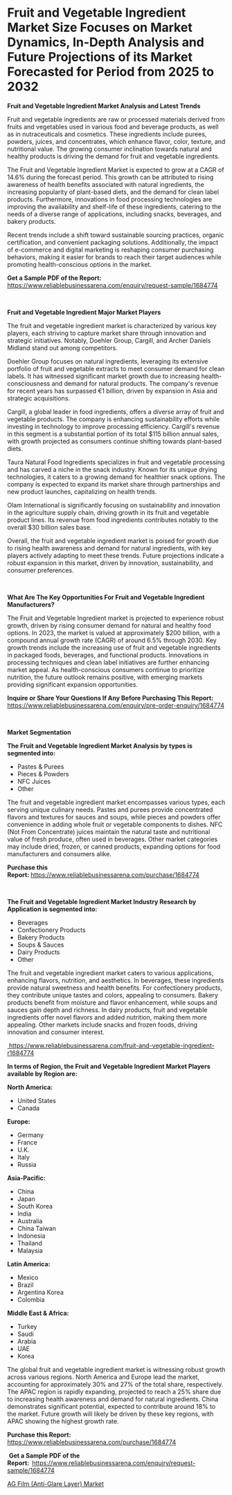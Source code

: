 <p><h1>Fruit and Vegetable Ingredient Market Size Focuses on Market Dynamics, In-Depth Analysis and Future Projections of its Market Forecasted for Period from 2025 to 2032</h1></p><p><strong>Fruit and Vegetable Ingredient Market Analysis and Latest Trends</strong></p>
<p><p>Fruit and vegetable ingredients are raw or processed materials derived from fruits and vegetables used in various food and beverage products, as well as in nutraceuticals and cosmetics. These ingredients include purees, powders, juices, and concentrates, which enhance flavor, color, texture, and nutritional value. The growing consumer inclination towards natural and healthy products is driving the demand for fruit and vegetable ingredients.</p><p>The Fruit and Vegetable Ingredient Market is expected to grow at a CAGR of 14.6% during the forecast period. This growth can be attributed to rising awareness of health benefits associated with natural ingredients, the increasing popularity of plant-based diets, and the demand for clean label products. Furthermore, innovations in food processing technologies are improving the availability and shelf-life of these ingredients, catering to the needs of a diverse range of applications, including snacks, beverages, and bakery products.</p><p>Recent trends include a shift toward sustainable sourcing practices, organic certification, and convenient packaging solutions. Additionally, the impact of e-commerce and digital marketing is reshaping consumer purchasing behaviors, making it easier for brands to reach their target audiences while promoting health-conscious options in the market.</p></p>
<p><strong>Get a Sample PDF of the Report:&nbsp;</strong> <a href="https://www.reliablebusinessarena.com/enquiry/request-sample/1684774?utm_campaign=3251&utm_medium=2&utm_source=Github&utm_content=ia&utm_term=26032025&utm_id=fruit-and-vegetable-ingredient">https://www.reliablebusinessarena.com/enquiry/request-sample/1684774</a></p>
<p>&nbsp;</p>
<p><strong>Fruit and Vegetable Ingredient Major Market Players</strong></p>
<p><p>The fruit and vegetable ingredient market is characterized by various key players, each striving to capture market share through innovation and strategic initiatives. Notably, Doehler Group, Cargill, and Archer Daniels Midland stand out among competitors.</p><p>Doehler Group focuses on natural ingredients, leveraging its extensive portfolio of fruit and vegetable extracts to meet consumer demand for clean labels. It has witnessed significant market growth due to increasing health-consciousness and demand for natural products. The company's revenue for recent years has surpassed €1 billion, driven by expansion in Asia and strategic acquisitions.</p><p>Cargill, a global leader in food ingredients, offers a diverse array of fruit and vegetable products. The company is enhancing sustainability efforts while investing in technology to improve processing efficiency. Cargill's revenue in this segment is a substantial portion of its total $115 billion annual sales, with growth projected as consumers continue shifting towards plant-based diets.</p><p>Taura Natural Food Ingredients specializes in fruit and vegetable processing and has carved a niche in the snack industry. Known for its unique drying technologies, it caters to a growing demand for healthier snack options. The company is expected to expand its market share through partnerships and new product launches, capitalizing on health trends.</p><p>Olam International is significantly focusing on sustainability and innovation in the agriculture supply chain, driving growth in its fruit and vegetable product lines. Its revenue from food ingredients contributes notably to the overall $30 billion sales base.</p><p>Overall, the fruit and vegetable ingredient market is poised for growth due to rising health awareness and demand for natural ingredients, with key players actively adapting to meet these trends. Future projections indicate a robust expansion in this market, driven by innovation, sustainability, and consumer preferences.</p></p>
<p>&nbsp;</p>
<p><strong>What Are The Key Opportunities For Fruit and Vegetable Ingredient Manufacturers?</strong></p>
<p><p>The Fruit and Vegetable Ingredient market is projected to experience robust growth, driven by rising consumer demand for natural and healthy food options. In 2023, the market is valued at approximately $200 billion, with a compound annual growth rate (CAGR) of around 6.5% through 2030. Key growth trends include the increasing use of fruit and vegetable ingredients in packaged foods, beverages, and functional products. Innovations in processing techniques and clean label initiatives are further enhancing market appeal. As health-conscious consumers continue to prioritize nutrition, the future outlook remains positive, with emerging markets providing significant expansion opportunities.</p></p>
<p><strong>Inquire or Share Your Questions If Any Before Purchasing This Report:</strong> <a href="https://www.reliablebusinessarena.com/enquiry/pre-order-enquiry/1684774?utm_campaign=3251&utm_medium=2&utm_source=Github&utm_content=ia&utm_term=26032025&utm_id=fruit-and-vegetable-ingredient">https://www.reliablebusinessarena.com/enquiry/pre-order-enquiry/1684774</a></p>
<p>&nbsp;</p>
<p><strong>Market Segmentation</strong></p>
<p><strong>The Fruit and Vegetable Ingredient Market Analysis by types is segmented into:</strong></p>
<p><ul><li>Pastes & Purees</li><li>Pieces & Powders</li><li>NFC Juices</li><li>Other</li></ul></p>
<p><p>The fruit and vegetable ingredient market encompasses various types, each serving unique culinary needs. Pastes and purees provide concentrated flavors and textures for sauces and soups, while pieces and powders offer convenience in adding whole fruit or vegetable components to dishes. NFC (Not From Concentrate) juices maintain the natural taste and nutritional value of fresh produce, often used in beverages. Other market categories may include dried, frozen, or canned products, expanding options for food manufacturers and consumers alike.</p></p>
<p><strong>Purchase this Report:&nbsp;</strong><a href="https://www.reliablebusinessarena.com/purchase/1684774?utm_campaign=3251&utm_medium=2&utm_source=Github&utm_content=ia&utm_term=26032025&utm_id=fruit-and-vegetable-ingredient">https://www.reliablebusinessarena.com/purchase/1684774</a></p>
<p>&nbsp;</p>
<p><strong>The Fruit and Vegetable Ingredient Market Industry Research by Application is segmented into:</strong></p>
<p><ul><li>Beverages</li><li>Confectionery Products</li><li>Bakery Products</li><li>Soups & Sauces</li><li>Dairy Products</li><li>Other</li></ul></p>
<p><p>The fruit and vegetable ingredient market caters to various applications, enhancing flavors, nutrition, and aesthetics. In beverages, these ingredients provide natural sweetness and health benefits. For confectionery products, they contribute unique tastes and colors, appealing to consumers. Bakery products benefit from moisture and flavor enhancement, while soups and sauces gain depth and richness. In dairy products, fruit and vegetable ingredients offer novel flavors and added nutrition, making them more appealing. Other markets include snacks and frozen foods, driving innovation and consumer interest.</p></p>
<p><a href="https://www.reliablebusinessarena.com/fruit-and-vegetable-ingredient-r1684774?utm_campaign=3251&utm_medium=2&utm_source=Github&utm_content=ia&utm_term=26032025&utm_id=fruit-and-vegetable-ingredient">&nbsp;https://www.reliablebusinessarena.com/fruit-and-vegetable-ingredient-r1684774</a></p>
<p><strong>In terms of Region, the Fruit and Vegetable Ingredient Market Players available by Region are:</strong></p>
<p>
    <p> <strong> North America: </strong>
        <ul>
            <li>United States</li>
            <li>Canada</li>
        </ul>
        </p> 
    <p> <strong> Europe: </strong>
        <ul>
            <li>Germany</li>
            <li>France</li>
            <li>U.K.</li>
            <li>Italy</li>
            <li>Russia</li>
        </ul>
        </p> 
    <p> <strong> Asia-Pacific: </strong>
        <ul>
            <li>China</li>
            <li>Japan</li>
            <li>South Korea</li>
            <li>India</li>
            <li>Australia</li>
            <li>China Taiwan</li>
            <li>Indonesia</li>
            <li>Thailand</li>
            <li>Malaysia</li>
        </ul>
        </p> 
    <p> <strong> Latin America: </strong>
        <ul>
            <li>Mexico</li>
            <li>Brazil</li>
            <li>Argentina Korea</li>
            <li>Colombia</li>
        </ul>
        </p> 
    <p> <strong> Middle East & Africa: </strong>
        <ul>
            <li>Turkey</li>
            <li>Saudi</li>
            <li>Arabia</li>
            <li>UAE</li>
            <li>Korea</li>
        </ul>
    </p>
    </p>
<p><p>The global fruit and vegetable ingredient market is witnessing robust growth across various regions. North America and Europe lead the market, accounting for approximately 30% and 27% of the total share, respectively. The APAC region is rapidly expanding, projected to reach a 25% share due to increasing health awareness and demand for natural ingredients. China demonstrates significant potential, expected to contribute around 18% to the market. Future growth will likely be driven by these key regions, with APAC showing the highest growth rate.</p></p>
<p><strong>Purchase this Report: </strong><a href="https://www.reliablebusinessarena.com/purchase/1684774?utm_campaign=3251&utm_medium=2&utm_source=Github&utm_content=ia&utm_term=26032025&utm_id=fruit-and-vegetable-ingredient">https://www.reliablebusinessarena.com/purchase/1684774</a></p>
<p>&nbsp;<strong>Get a Sample PDF of the Report:&nbsp;&nbsp;</strong><a href="https://www.reliablebusinessarena.com/enquiry/request-sample/1684774?utm_campaign=3251&utm_medium=2&utm_source=Github&utm_content=ia&utm_term=26032025&utm_id=fruit-and-vegetable-ingredient">https://www.reliablebusinessarena.com/enquiry/request-sample/1684774</a></p>
<p><strong></strong></p>
<p><p><a href="https://github.com/maseykokosq1/Market-Research-Report-List-1/blob/main/ag-film-anti-glare-layer-market.md?utm_campaign=3251&utm_medium=2&utm_source=Github&utm_content=ia&utm_term=26032025&utm_id=fruit-and-vegetable-ingredient">AG Film (Anti-Glare Layer) Market</a></p></p>